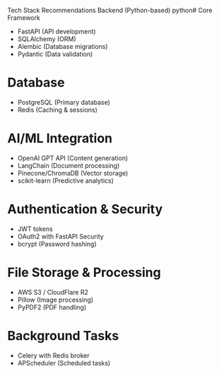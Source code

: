 Tech Stack Recommendations
Backend (Python-based)
python# Core Framework
- FastAPI (API development)
- SQLAlchemy (ORM)
- Alembic (Database migrations)
- Pydantic (Data validation)

# Database
- PostgreSQL (Primary database)
- Redis (Caching & sessions)

# AI/ML Integration
- OpenAI GPT API (Content generation)
- LangChain (Document processing)
- Pinecone/ChromaDB (Vector storage)
- scikit-learn (Predictive analytics)

# Authentication & Security
- JWT tokens
- OAuth2 with FastAPI Security
- bcrypt (Password hashing)

# File Storage & Processing
- AWS S3 / CloudFlare R2
- Pillow (Image processing)
- PyPDF2 (PDF handling)

# Background Tasks
- Celery with Redis broker
- APScheduler (Scheduled tasks)